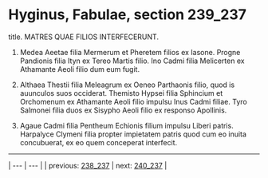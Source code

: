 # Hyginus, Fabulae, section 239_237

title. MATRES QUAE FILIOS INTERFECERUNT.



1. Medea Aeetae filia Mermerum et Pheretem filios ex Iasone. Progne Pandionis filia Ityn ex Tereo Martis filio. Ino Cadmi filia Melicerten ex Athamante Aeoli filio dum eum fugit.



2. Althaea Thestii filia Meleagrum ex Oeneo Parthaonis filio, quod is auunculos suos occiderat. Themisto Hypsei filia Sphincium et Orchomenum ex Athamante Aeoli filio impulsu Inus Cadmi filiae. Tyro Salmonei filia duos ex Sisypho Aeoli filio ex responso Apollinis.



3. Agaue Cadmi filia Pentheum Echionis filium impulsu Liberi patris. Harpalyce Clymeni filia propter impietatem patris quod cum eo inuita concubuerat, ex eo quem conceperat interfecit.



---

| --- | --- |
| previous: [238_237](../238_237/) | next: [240_237](../240_237/) |